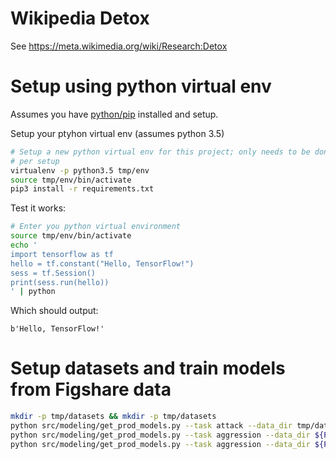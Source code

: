 # Wikipedia Detox

See https://meta.wikimedia.org/wiki/Research:Detox

# Setup using python virtual env

Assumes you have [python/pip](https://docs.python.org/3/installing/)
installed and setup.

Setup your ptyhon virtual env (assumes python 3.5)

```bash
# Setup a new python virtual env for this project; only needs to be done once
# per setup
virtualenv -p python3.5 tmp/env
source tmp/env/bin/activate
pip3 install -r requirements.txt
```

Test it works:

```bash
# Enter you python virtual environment
source tmp/env/bin/activate
echo '
import tensorflow as tf
hello = tf.constant("Hello, TensorFlow!")
sess = tf.Session()
print(sess.run(hello))
' | python
```

Which should output:

```
b'Hello, TensorFlow!'
```

# Setup datasets and train models from Figshare data

```bash
mkdir -p tmp/datasets && mkdir -p tmp/datasets
python src/modeling/get_prod_models.py --task attack --data_dir tmp/datasets --model_dir ${PWD}/tmp/models
python src/modeling/get_prod_models.py --task aggression --data_dir ${PWD}/tmp/datasets --model_dir ${PWD}/tmp/models
python src/modeling/get_prod_models.py --task aggression --data_dir ${PWD}/tmp/datasets --model_dir ${PWD}/tmp/models
```
